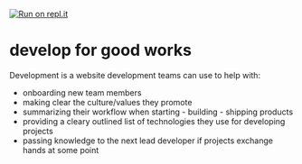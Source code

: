 [![Run on repl.it](https://repl.it/badge/github/sojohnnysaid/development)](https://repl.it/github/sojohnnysaid/development)
# develop for good works
Development is a website development teams can use to help with:
- onboarding new team members
- making clear the culture/values they promote
- summarizing their workflow when starting - building - shipping products
- providing a cleary outlined list of technologies they use for developing projects
- passing knowledge to the next lead developer if projects exchange hands at some point
